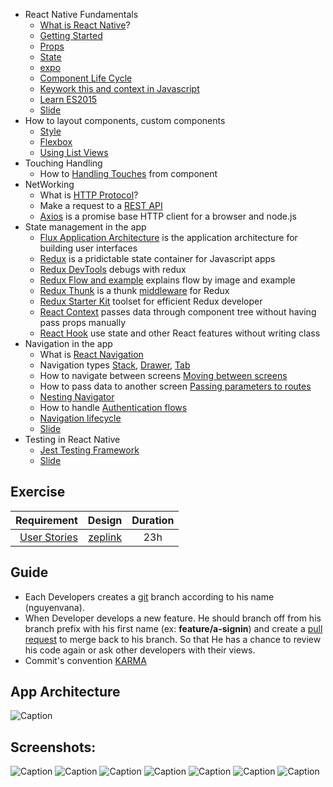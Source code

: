 - React Native Fundamentals
  - [What is React Native](http://reactnative.dev/)?
  - [Getting Started](http://reactnative.dev/docs/getting-started)
  - [Props](http://reactnative.dev/docs/props)
  - [State](http://reactnative.dev/docs/state)
  - [expo](https://docs.expo.io/versions/latest/)
  - [Component Life Cycle](http://projects.wojtekmaj.pl/react-lifecycle-methods-diagram/)
  - [Keywork this and context in Javascript](https://developer.mozilla.org/en-US/docs/Web/JavaScript/Reference/Operators/this#The_bind_method)
  - [Learn ES2015](https://babeljs.io/docs/en/learn/)
  - [Slide](https://docs.google.com/presentation/d/1DHTS009bCNaAi9I2AHvzCTkQhAnKTALErJmeufKwFqM/edit#slide=id.gc6f73a04f_0_0)
- How to layout components, custom components
  - [Style](http://reactnative.dev/docs/style)
  - [Flexbox](http://reactnative.dev/docs/flexbox)
  - [Using List Views](http://reactnative.dev/docs/using-a-listview)
- Touching Handling
  - How to [Handling Touches](http://reactnative.dev/docs/handling-touches) from component
- NetWorking
  - What is [HTTP Protocol](https://www.ibm.com/support/knowledgecenter/SSGMCP_5.2.0/com.ibm.cics.ts.internet.doc/topics/dfhtl29.html)?
  - Make a request to a [REST API](http://reactnative.dev/docs/network)
  - [Axios](https://github.com/axios/axios) is a promise base HTTP client for a browser and node.js
- State management in the app
  - [Flux Application Architecture](https://facebook.github.io/flux/) is the application architecture for building user interfaces
  - [Redux](https://github.com/reduxjs/redux) is a pridictable state container for Javascript apps
  - [Redux DevTools](https://github.com/reduxjs/redux-devtools) debugs with redux
  - [Redux Flow and example](https://github.com/LambdaSchool/Redux-Counter) explains flow by image and example
  - [Redux Thunk](https://github.com/reduxjs/redux-thunk) is a thunk [middleware](https://redux.js.org/advanced/middleware) for Redux
  - [Redux Starter Kit](https://redux-starter-kit.js.org/) toolset for efficient Redux developer
  - [React Context](https://reactjs.org/docs/context.html) passes data through component tree without having pass props manually
  -  [React Hook](https://reactjs.org/docs/hooks-intro.html) use state and other React features without writing class
- Navigation in the app
  - What is [React Navigation](https://reactnavigation.org/docs/getting-started/)
  - Navigation types [Stack](https://reactnavigation.org/docs/stack-navigator), [Drawer](https://reactnavigation.org/docs/drawer-based-navigation), [Tab](https://reactnavigation.org/docs/tab-based-navigation)
  - How to navigate between screens [Moving between screens](https://reactnavigation.org/docs/navigating)
  - How to pass data to another screen [Passing parameters to routes](https://reactnavigation.org/docs/params)
  - [Nesting Navigator](https://reactnavigation.org/docs/nesting-navigators)
  - How to handle [Authentication flows](https://reactnavigation.org/docs/auth-flow/)
  - [Navigation lifecycle](https://reactnavigation.org/docs/en/navigation-lifecycle.html)
  - [Slide](https://docs.google.com/presentation/d/1DHTS009bCNaAi9I2AHvzCTkQhAnKTALErJmeufKwFqM/edit#slide=id.gc6f73a04f_0_20)
- Testing in React Native
  -  [Jest Testing Framework](https://jestjs.io/docs/en/getting-started)
  -  [Slide](https://docs.google.com/presentation/d/1JdQVmI24Je26pm_hPaEq9rAsvzgCQWIpfjsbWXtUR0U/edit#slide=id.g54b78a3505_0_90)


## Exercise
| Requirement | Design           | Duration  |
| ----------------:|:---------:|:---------:|
| [User Stories](https://docs.google.com/spreadsheets/d/1rnPP-SK3pe9QkOlUQt_OvR5o1DdM4MeOiNwldR95f50/edit?usp=sharing)| [zeplink](https://app.zeplin.io/project/5d1cd0014200a559821a9531)         | 23h  |


## Guide
- Each Developers creates a [git](https://git-scm.com/docs) branch according to his name (nguyenvana).
- When Developer develops a new feature. He should branch off from his branch prefix with his first name (ex: **feature/a-signin**) and create a [pull request](https://confluence.atlassian.com/bitbucket/create-a-pull-request-945541466.html) to merge back to his branch. So that He has a chance to review his code again or ask other developers with their views.
- Commit's convention [KARMA](http://karma-runner.github.io/3.0/dev/git-commit-msg.html)


## App Architecture

![Caption](https://i.imgur.com/JrHo4cU.png)

## Screenshots:

![Caption](https://i.imgur.com/lHP3hWf.png)
![Caption](https://i.imgur.com/v0T82aT.png)
![Caption](https://i.imgur.com/nf44Uuk.png)
![Caption](https://i.imgur.com/iAvRmzP.png)
![Caption](https://i.imgur.com/quWP7Iu.png)
![Caption](https://i.imgur.com/yEQUGTN.png)
![Caption](https://i.imgur.com/2yCBVeP.png)

